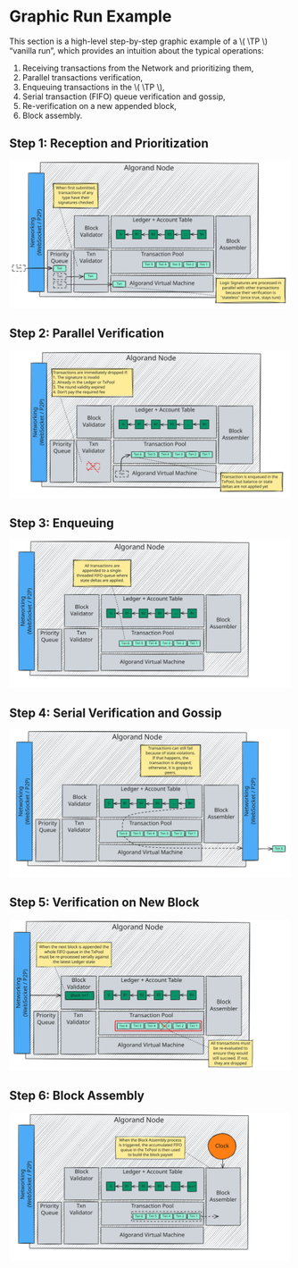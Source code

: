 $$
\newcommand \TP {\mathrm{TxPool}}
$$

# Graphic Run Example

This section is a high-level step-by-step graphic example of a \\( \TP \\) “vanilla
run”, which provides an intuition about the typical operations:

1. Receiving transactions from the Network and prioritizing them,
1. Parallel transactions verification,
1. Enqueuing transactions in the \\( \TP \\),
1. Serial transaction (FIFO) queue verification and gossip,
1. Re-verification on a new appended block,
1. Block assembly.

## Step 1: Reception and Prioritization

![TxPool-1](../../_images/tx-pool-1.svg "TxPool Step 1: Reception and Prioritization")

## Step 2: Parallel Verification

![TxPool-2](../../_images/tx-pool-2.svg "TxPool Step 2: Parallel Verification")

## Step 3: Enqueuing

![TxPool-3](../../_images/tx-pool-3.svg "TxPool Step 3: Enqueuing")

## Step 4: Serial Verification and Gossip

![TxPool-4](../../_images/tx-pool-4.svg "TxPool Step 4: Serial Verification and Gossip")

## Step 5: Verification on New Block

![TxPool-5](../../_images/tx-pool-5.svg "TxPool Step 5: Verification on New Block")

## Step 6: Block Assembly

![TxPool-6](../../_images/tx-pool-6.svg "TxPool Step 6: Block Assembly")
